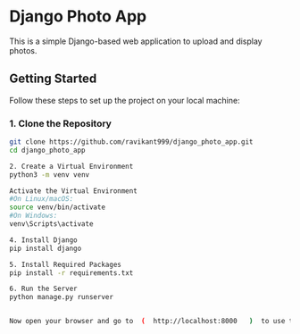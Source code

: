 # Django Photo App 

This is a simple Django-based web application to upload and display photos.

## Getting Started

Follow these steps to set up the project on your local machine:

### 1. Clone the Repository

```bash
git clone https://github.com/ravikant999/django_photo_app.git
cd django_photo_app

2. Create a Virtual Environment
python3 -m venv venv

Activate the Virtual Environment
#On Linux/macOS:
source venv/bin/activate
#On Windows:
venv\Scripts\activate

4. Install Django
pip install django

5. Install Required Packages
pip install -r requirements.txt

6. Run the Server
python manage.py runserver


Now open your browser and go to  (  http://localhost:8000   )  to use the app.

